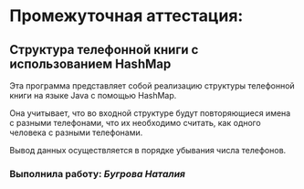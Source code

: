 # Промежуточная аттестация:

## Структура телефонной книги с использованием HashMap

Эта программа представляет собой реализацию структуры телефонной книги на языке Java с помощью HashMap.

Она учитывает, что во входной структуре будут повторяющиеся имена с разными телефонами, что их необходимо считать, как одного человека с разными телефонами. 

Вывод данных осуществляется в порядке убывания числа телефонов.

### Выполнила работу: ***Бугрова Наталия*** 

